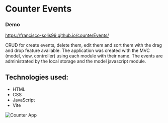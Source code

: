 # Counter Events

### Demo
https://francisco-solis99.github.io/counterEvents/

CRUD for create events, delete them, edit them and sort them with the drag and drop feature available. The application was created with the MVC (model, view, controller) using each module with their name. The events are administrated by the local storage and the model javascript module.

## Technologies used:
- HTML
- CSS
- JavaScript
- Vite


![Counter App](https://user-images.githubusercontent.com/27605929/171325608-cf2ba39b-5f1b-4bcc-9755-5ff9977182d4.png)



